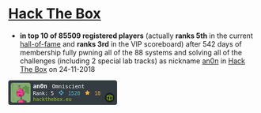 # [Hack The Box](https://hackthebox.eu)

* **in top 10 of 85509 registered players** (actually **ranks 5th** in the current [hall-of-fame](http://web.archive.org/web/20181124005748/https://www.hackthebox.eu/hof) and **ranks 3rd** in the VIP scoreboard) after 542 days of membership fully pwning all of the 88 systems and solving all of the challenges (including 2 special lab tracks) as
nickname [an0n](http://web.archive.org/web/20181124005842/https://www.hackthebox.eu/profile/2260) in [Hack The Box](https://hackthebox.eu) on 24-11-2018

![an0n on 24-11-2018 @ Hack The Box](badge_an0n-24112018.png)
